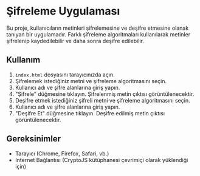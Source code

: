 # Şifreleme Uygulaması

Bu proje, kullanıcıların metinleri şifrelemesine ve deşifre etmesine olanak tanıyan bir uygulamadır. Farklı şifreleme algoritmaları kullanılarak metinler şifrelenip kaydedilebilir ve daha sonra deşifre edilebilir.

## Kullanım

1. `index.html` dosyasını tarayıcınızda açın.
2. Şifrelemek istediğiniz metni ve şifreleme algoritmasını seçin.
3. Kullanıcı adı ve şifre alanlarına giriş yapın.
4. "Şifrele" düğmesine tıklayın. Şifrelenmiş metin çıktısı görüntülenecektir.
5. Deşifre etmek istediğiniz şifreli metni ve şifreleme algoritmasını seçin.
6. Kullanıcı adı ve şifre alanlarına giriş yapın.
7. "Deşifre Et" düğmesine tıklayın. Deşifre edilmiş metin çıktısı görüntülenecektir.

## Gereksinimler

- Tarayıcı (Chrome, Firefox, Safari, vb.)
- Internet Bağlantısı (CryptoJS kütüphanesi çevrimiçi olarak yüklendiği için)
